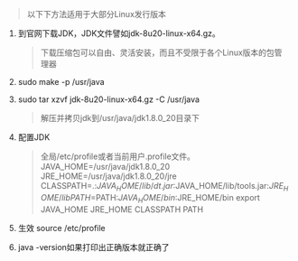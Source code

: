 > 以下下方法适用于大部分Linux发行版本

1. 到官网下载JDK，JDK文件譬如jdk-8u20-linux-x64.gz。

	> 下载压缩包可以自由、灵活安装，而且不受限于各个Linux版本的包管理器
	
2. sudo make -p /usr/java
2. sudo tar xzvf jdk-8u20-linux-x64.gz -C /usr/java

	> 解压并拷贝jdk到/usr/java/jdk1.8.0_20目录下
	 
3. 配置JDK

	> 全局/etc/profile或者当前用户.profile文件。
	> JAVA_HOME=/usr/java/jdk1.8.0_20
	> JRE_HOME=/usr/java/jdk1.8.0_20/jre
	> CLASSPATH=.:$JAVA_HOME/lib/dt.jar:$JAVA_HOME/lib/tools.jar:$JRE_HOME/lib
	> PATH=$PATH:$JAVA_HOME/bin:$JRE_HOME/bin
	> export JAVA_HOME JRE_HOME CLASSPATH PATH
	
4. 生效 source /etc/profile
5. java -version如果打印出正确版本就正确了